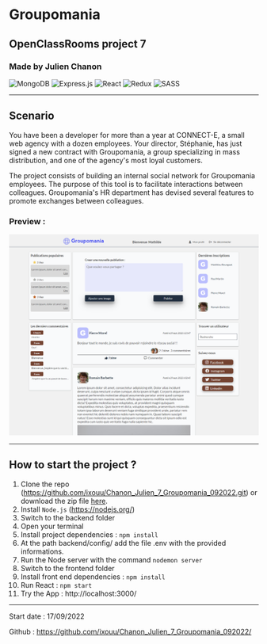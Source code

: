 # Groupomania
## OpenClassRooms project 7
### Made by Julien Chanon
![MongoDB](https://img.shields.io/badge/MongoDB-%234ea94b.svg?style=for-the-badge&logo=mongodb&logoColor=white)
![Express.js](https://img.shields.io/badge/express.js-%23404d59.svg?style=for-the-badge&logo=express&logoColor=%2361DAFB)
![React](https://img.shields.io/badge/react-%2320232a.svg?style=for-the-badge&logo=react&logoColor=%2361DAFB)
![Redux](https://img.shields.io/badge/redux-%23593d88.svg?style=for-the-badge&logo=redux&logoColor=white)
![SASS](https://img.shields.io/badge/SASS-hotpink.svg?style=for-the-badge&logo=SASS&logoColor=white)

---
## Scenario
You have been a developer for more than a year at CONNECT-E, a small web agency with a dozen employees. Your director, Stéphanie, has just signed a new contract with Groupomania, a group specializing in mass distribution, and one of the agency's most loyal customers.


The project consists of building an internal social network for Groupomania employees. The purpose of this tool is to facilitate interactions between colleagues. Groupomania's HR department has devised several features to promote exchanges between colleagues.

### Preview : 
![previewing](/frontend//public/previewImg.png)

---

## How to start the project ?
1. Clone the repo (https://github.com/ixouu/Chanon_Julien_7_Groupomania_092022.git) or download the zip file [here](https://github.com/ixouu/Groupomania/archive/refs/heads/main.zip).
2. Install `Node.js`  (https://nodejs.org/)
3. Switch to the backend folder
4. Open your terminal
5. Install project dependencies : `npm install`
6. At the path backend/config/ add the file .env with the provided informations.
7. Run the Node server with the command `nodemon server` 
8. Switch to the frontend folder
9. Install front end dependencies : `npm install`
10. Run React : `npm start`
11. Try the App : http://localhost:3000/ 

___

Start date : 17/09/2022

Github : https://github.com/ixouu/Chanon_Julien_7_Groupomania_092022/
